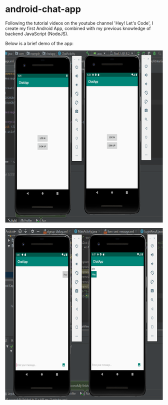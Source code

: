 # android-chat-app

Following the tutorial videos on the youtube channel 'Hey! Let's Code', I create my first Android App, combined with my previous knowledge of backend JavaScript (NodeJS).

Below is a brief demo of the app:

<img style="-webkit-user-select: none;margin: auto;cursor: zoom-in;" 
src="https://raw.githubusercontent.com/ndqchi/android-chat-app/master/demo_homepage.png" width="700" height="550">

<img style="-webkit-user-select: none;margin: auto;cursor: zoom-in;" 
src="https://raw.githubusercontent.com/ndqchi/android-chat-app/master/demo.png" width="700" height="550">


